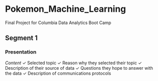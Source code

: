 # Pokemon_Machine_Learning
Final Project for Columbia Data Analytics Boot Camp


## Segment 1 
### Presentation 
*Content*
✓ Selected topic
✓ Reason why they selected their topic ✓ Description of their source of data
✓ Questions they hope to answer with the data 
✓ Description of communications protocols 




